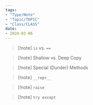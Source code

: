 ```yaml
---
tags:
- "Type/Note"
- "Topic/TOPIC"
- "Class/CLASS"
date:
- 2024-03-06
---
```

> [!note] `is` vs. `==`  

> [!note] Shallow vs. Deep Copy  

> [!note] Special (Dunder) Methods  

> [!note] `__repr__`  

> [!note] `raise`  

> [!note] `try except`  
